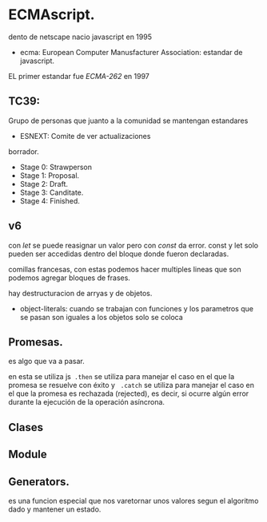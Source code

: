  # ECMAscript.
dento de netscape nacio javascript en 1995
* ecma: European Computer Manusfacturer Association: estandar de javascript.

EL primer estandar fue *ECMA-262* en 1997

## TC39:
Grupo de personas que juanto a la comunidad se mantengan estandares
* ESNEXT: Comite de ver actualizaciones

borrador.
* Stage 0: Strawperson
* Stage 1: Proposal.
* Stage 2: Draft.
* Stage 3: Canditate.
* Stage 4: Finished.


## v6
con *let* se puede reasignar un valor pero con *const* da error.
const y let solo pueden ser accedidas dentro del bloque donde fueron declaradas.

comillas francesas, con estas podemos hacer multiples lineas que son podemos agregar bloques de frases.

hay destructuracion de arryas y de objetos.

* object-literals: cuando se trabajan con funciones y los parametros que se pasan son iguales a los objetos solo se coloca

## Promesas.
es algo que va a pasar.

en esta se utiliza js``` .then``` se utiliza para manejar el caso en el que la promesa se resuelve con éxito y ``` .catch``` se utiliza para manejar el caso en el que la promesa es rechazada (rejected), es decir, si ocurre algún error durante la ejecución de la operación asíncrona.

## Clases
## Module
## Generators.
es una funcion especial que nos varetornar unos valores segun el algoritmo dado y mantener un estado.









